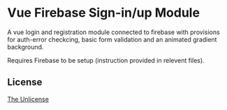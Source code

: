 # Vue Firebase Sign-in/up Module
 A vue login and registration module connected to firebase with provisions for auth-error checkcing, basic form validation and an animated gradient background.

Requires Firebase to be setup (instruction provided in relevent files).

## License
[The Unlicense](https://choosealicense.com/licenses/unlicense/)
